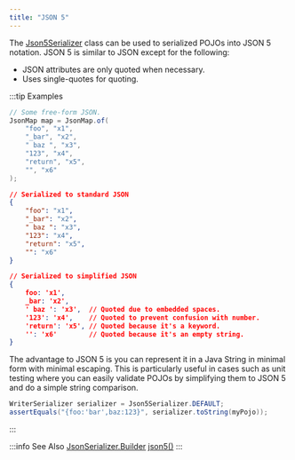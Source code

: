 ```yaml
---
title: "JSON 5"
---
```


The [Json5Serializer](../apidocs/org/apache/juneau/json/Json5Serializer.html) class can be used to serialized POJOs into JSON 5 notation.
JSON 5 is similar to JSON except for the following:
- JSON attributes are only quoted when necessary.
- Uses single-quotes for quoting.

:::tip Examples


```java
// Some free-form JSON.
JsonMap map = JsonMap.of(
    "foo", "x1",
    "_bar", "x2",
    " baz ", "x3",
    "123", "x4",
    "return", "x5",
    "", "x6"
);
```


```json
// Serialized to standard JSON
{
    "foo": "x1",
    "_bar": "x2",
    " baz ": "x3",
    "123": "x4",
    "return": "x5",
    "": "x6"
}
```


```json
// Serialized to simplified JSON
{
    foo: 'x1',
    _bar: 'x2',
    ' baz ': 'x3',  // Quoted due to embedded spaces.
    '123': 'x4',    // Quoted to prevent confusion with number.
    'return': 'x5', // Quoted because it's a keyword.
    '': 'x6'        // Quoted because it's an empty string.
}
```


The advantage to JSON 5 is you can represent it in a Java String in minimal form with minimal escaping.
This is particularly useful in cases such as unit testing where you can easily validate POJOs by simplifying them to JSON 5 and do a simple string comparison.

```java
WriterSerializer serializer = Json5Serializer.DEFAULT;
assertEquals("{foo:'bar',baz:123}", serializer.toString(myPojo));
```


:::

:::info See Also
<tree>
<node-0><java-class>[JsonSerializer.Builder](../apidocs/org/apache/juneau/json/JsonSerializer/Builder.html)</java-class></node-0>
<node-1><java-method>[json5()](../apidocs/org/apache/juneau/json/JsonSerializer/Builder.html#json5())</java-method></node-1>
</tree>
:::
